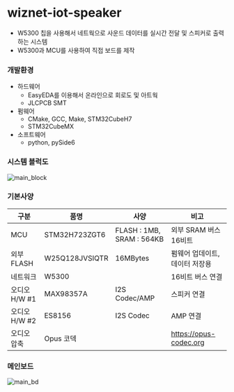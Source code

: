 # wiznet-iot-speaker

- W5300 칩을 사용해서 네트웍으로 사운드 데이터를 실시간 전달 및 스피커로 출력하는 시스템
- W5300과 MCU를 사용하여 직접 보드를 제작

### 개발환경
- 하드웨어
    - EasyEDA를 이용해서 온라인으로 회로도 및 아트웍
    - JLCPCB SMT
- 펌웨어
    - CMake, GCC, Make, STM32CubeH7
    - STM32CubeMX
- 소프트웨어
    - python, pySide6

### 시스템 블럭도
![main_block](https://user-images.githubusercontent.com/5537436/235310490-4343d7cb-b62b-47c4-9ad0-486fb1853087.jpg)

### 기본사양
구분 | 품명 | 사양 | 비고
---- | ---- | ---- | ----
MCU | STM32H723ZGT6 | FLASH : 1MB, SRAM : 564KB | 외부 SRAM 버스 16비트
외부 FLASH | W25Q128JVSIQTR |	16MBytes |	펌웨어 업데이트, 데이터 저장용
네트워크 |	W5300 | |		16비트 버스 연결
오디오 H/W #1 |	MAX98357A |	I2S Codec/AMP |	스피커 연결
오디오 H/W #2 |	ES8156 |	I2S Codec	| AMP 연결
오디오 압축 | 	Opus 코덱 | |		https://opus-codec.org


### 메인보드

![main_bd](https://user-images.githubusercontent.com/5537436/235310032-73d421e0-8c94-4bc9-b89e-5fef2ce7070f.jpg)
